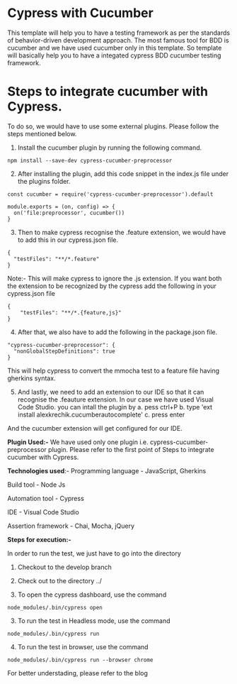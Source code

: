 # Cypress with Cucumber

This template will help you to have a testing framework as per the standards of behavior-driven development approach. The most famous tool for BDD is cucumber and we have used cucumber only in this template. So template will basically help you to have a integated cypress BDD cucumber testing framework. 

# Steps to integrate cucumber with Cypress. 

To do so, we would have to use some external plugins. Please follow the steps mentioned below.

1. Install the cucumber plugin by running the following command.
```
npm install --save-dev cypress-cucumber-preprocessor
```
2. After installing the plugin, add this code snippet in the index.js file under the plugins folder.
```
const cucumber = require('cypress-cucumber-preprocessor').default

module.exports = (on, config) => {
  on('file:preprocessor', cucumber())
}
```
3. Then to make cypress recognise the .feature extension, we would have to add this in our cypress.json file.
```
{
  "testFiles": "**/*.feature"
}
```
Note:- This will make cypress to ignore the .js extension. If you want both the extension to be recognized by the cypress add the following in your cypress.json file

```
{
    "testFiles": "**/*.{feature,js}"
} 
```
 
4. After that, we also have to add the following in the package.json file.
```
"cypress-cucumber-preprocessor": {
  "nonGlobalStepDefinitions": true
}
```
This will help cypress to convert the mmocha test to a feature file having gherkins syntax.

5. And lastly, we need to add an extension to our IDE so that it can recognise the .feauture extension. In our case we have used Visual Code Studio. you can intall the plugin by 
a. pess ctrl+P
b. type 'ext install alexkrechik.cucumberautocomplete'
c. press enter 

And the cucumber extension will get configured for our IDE.


**Plugin Used:-**
We have used only one plugin i.e. cypress-cucumber-preprocessor plugin. Please refer to the first point of Steps to integrate cucumber with Cypress. 


**Technologies used**:-
Programming language - JavaScript, Gherkins

Build tool - Node Js

Automation tool - Cypress

IDE - Visual Code Studio

Assertion framework - Chai, Mocha, jQuery

**Steps for execution:-**

In order to run the test, we just have to go into the directory 

1.  Checkout to the develop branch

2.  Check out to the directory ../

3. To open the cypress dashboard, use the command

```
node_modules/.bin/cypress open
```

3.  To run the test in Headless mode, use the command
```
node_modules/.bin/cypress run
```

4. To run the test in browser, use the command

```
node_modules/.bin/cypress run --browser chrome
```

For better understading, please refer to the blog


